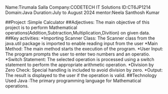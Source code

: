 Name:Tirumala Salla
Company:CODETECH IT Solutions
ID:CT6JP1214
Domain:Java 
Duration:July to August 2024
mentor:Neela Santhosh Kumar

##Project :Simple Calculator
##Adjectives:
 The main objective of this project is to perform Mathematical operations(Addition,Subtraction,Multiplication,Divition) on given data.
##Key activities:
*Importing Scanner Class: The Scanner class from the java.util package is imported to enable reading input from the user
*Main Method: The main method starts the execution of the program.
*User Input: The program prompts the user to enter two numbers and an operatio.
*Switch Statement: The selected operation is processed using a switch statement to perform the appropriate arithmetic operation.
*Division by Zero Check: Special handling is included to avoid division by zero.
*Output: The result is displayed to the user if the operation is valid.
##Technology Used
Java :The primary programming language for Mathematical operations.
